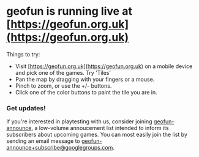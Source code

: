 # geofun is running live at [https://geofun.org.uk](https://geofun.org.uk)

Things to try:
- Visit [https://geofun.org.uk](https://geofun.org.uk) on a mobile device and pick one of the games. Try 'Tiles'
- Pan the map by dragging with your fingers or a mouse.
- Pinch to zoom, or use the +/- buttons.
- Click one of the color buttons to paint the tile you are in.

### Get updates! ###

If you're interested in playtesting with us, consider joining [geofun-announce](https://groups.google.com/forum/#!forum/geofun-announce), a low-volume annoucement list intended to inform its subscribers about upcoming games. You can most easily join the list by sending an email message to geofun-announce+subscribe@googlegroups.com.
